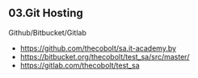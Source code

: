 ## 03.Git Hosting
Github/Bitbucket/Gitlab
- https://github.com/thecobolt/sa.it-academy.by
- https://bitbucket.org/thecobolt/test_sa/src/master/
- https://gitlab.com/thecobolt/test_sa